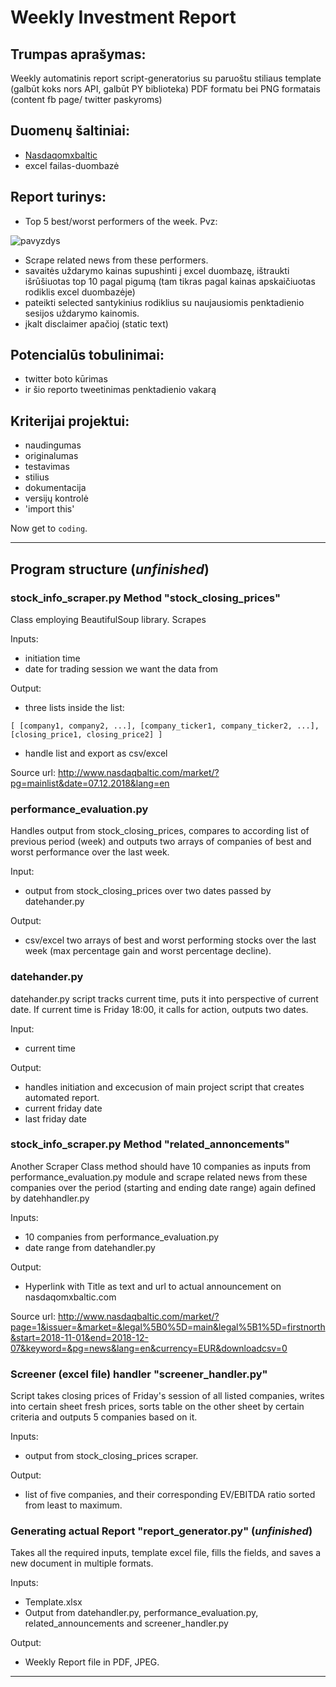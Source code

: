 # Weekly Investment Report

## Trumpas aprašymas:

Weekly automatinis report script-generatorius su paruoštu stiliaus template (galbūt koks nors API, galbūt PY biblioteka) PDF formatu bei PNG formatais (content fb page/ twitter paskyroms)


## Duomenų šaltiniai:

- [Nasdaqomxbaltic](http://www.nasdaqomxbaltic.com)
- excel failas-duombazė


## Report turinys: 

- Top 5 best/worst performers of the week. Pvz:

![pavyzdys](https://github.com/yomajo/myproject/blob/master/Images/pvz%20performers.JPG?raw=true "Pavyzdys")

- Scrape related news from these performers.
- savaitės uždarymo kainas supushinti į excel duombazę, ištraukti išrūšiuotas top 10 pagal pigumą (tam tikras pagal kainas apskaičiuotas rodiklis excel duombazėje)
- pateikti selected santykinius rodiklius su naujausiomis penktadienio sesijos uždarymo kainomis.
- įkalt disclaimer apačioj (static text)

## Potencialūs tobulinimai:
- twitter boto kūrimas
- ir šio reporto tweetinimas penktadienio vakarą


## Kriterijai projektui:

- naudingumas
- originalumas
- testavimas
- stilius
- dokumentacija
- versijų kontrolė
- 'import this'

Now get to `coding`.

___

## Program structure (*unfinished*)

### stock_info_scraper.py Method "stock_closing_prices"

Class employing BeautifulSoup library. Scrapes 

Inputs:
- initiation time
- date for trading session we want the data from

Output: 
- three lists inside the list:

`[ [company1, company2, ...], [company_ticker1, company_ticker2, ...], [closing_price1, closing_price2] ]`

- handle list and export as csv/excel

Source url:  http://www.nasdaqbaltic.com/market/?pg=mainlist&date=07.12.2018&lang=en

### performance_evaluation.py

Handles output from stock_closing_prices, compares to according list of previous period (week) and outputs two arrays of companies of best and worst performance over the last week.

Input:
- output from stock_closing_prices over two dates passed by datehander.py

Output:
- csv/excel two arrays of best and worst performing stocks over the last week (max percentage gain and worst percentage decline).


### datehander.py

datehander.py script tracks current time, puts it into perspective of current date. If current time is Friday 18:00, it calls for action, outputs two dates.

Input:
- current time

Output:
- handles initiation and excecusion of main project script that creates automated report.
- current friday date
- last friday date


### stock_info_scraper.py Method "related_annoncements"
Another Scraper Class method should have 10 companies as inputs from performance_evaluation.py module
and scrape related news from these companies over the period (starting and ending date range) again defined
by datehhandler.py

Inputs:
- 10 companies from performance_evaluation.py
- date range from datehandler.py

Output:
- Hyperlink with Title as text and url to actual announcement on nasdaqomxbaltic.com

Source url: http://www.nasdaqbaltic.com/market/?page=1&issuer=&market=&legal%5B0%5D=main&legal%5B1%5D=firstnorth&start=2018-11-01&end=2018-12-07&keyword=&pg=news&lang=en&currency=EUR&downloadcsv=0 

### Screener (excel file) handler "screener_handler.py"

Script takes closing prices of Friday's session of all listed companies, writes into certain sheet fresh prices, sorts table on the other sheet by certain criteria and outputs 5 companies based on it.

Inputs:
- output from stock_closing_prices scraper.

Output:
- list of five companies, and their corresponding EV/EBITDA ratio sorted from least to maximum.


### Generating actual Report "report_generator.py" (*unfinished*)
Takes all the required inputs, template excel file, fills the fields, and saves a new document in multiple formats.

Inputs:
- Template.xlsx
- Output from datehandler.py, performance_evaluation.py, related_announcements and screener_handler.py

Output:
- Weekly Report file in PDF, JPEG.

___
